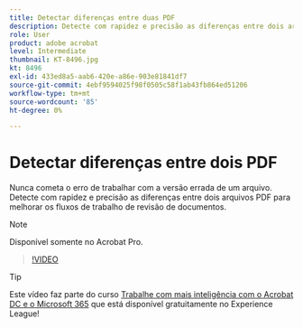 ```yaml
---
title: Detectar diferenças entre duas PDF
description: Detecte com rapidez e precisão as diferenças entre dois arquivos PDF para melhorar os fluxos de trabalho de revisão de documentos
role: User
product: adobe acrobat
level: Intermediate
thumbnail: KT-8496.jpg
kt: 8496
exl-id: 433ed8a5-aab6-420e-a86e-903e81841df7
source-git-commit: 4ebf9594025f98f0505c58f1ab43fb864ed51206
workflow-type: tm+mt
source-wordcount: '85'
ht-degree: 0%

---
```


# Detectar diferenças entre dois PDF

Nunca cometa o erro de trabalhar com a versão errada de um arquivo. Detecte com rapidez e precisão as diferenças entre dois arquivos PDF para melhorar os fluxos de trabalho de revisão de documentos.

>[!NOTE]
>
>Disponível somente no Acrobat Pro.

>[!VIDEO](https://video.tv.adobe.com/v/337211?quality=12&learn=on&hidetitle=true)

>[!TIP]
>
>Este vídeo faz parte do curso [Trabalhe com mais inteligência com o Acrobat DC e o Microsoft 365](https://experienceleague.adobe.com/?recommended=Acrobat-U-1-2021.microsoft365) que está disponível gratuitamente no Experience League!
